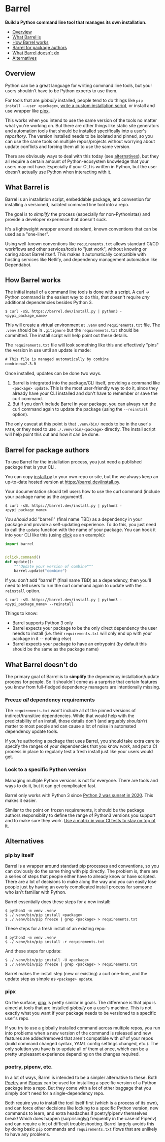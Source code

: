# Barrel

**Build a Python command line tool that manages its own installation.**

- [Overview](#overview)
- [What Barrel is](#what-barrel-is)
- [How Barrel works](#how-barrel-works)
- [Barrel for package authors](#barrel-for-package-authors)
- [What Barrel doesn't do](#what-barrel-doesnt-do)
- [Alternatives](#alternatives)

## Overview

Python can be a great language for writing command line tools,
but your users shouldn't have to be Python experts to use them.

For tools that are *globally* installed,
people tend to do things like `pip install --user <package>`,
[write a custom installation script](https://github.com/python-poetry/poetry/blob/cbbd92ceb5938a43a1f4666cdaf9599c74650442/get-poetry.py),
or install and use wrapper like [pipx](https://github.com/pypa/pipx/).

This works when you intend to use the same version of the tools no matter what you're working on.
But there are other things like static site generators and automation tools that should be installed specifically into a user's *repository*.
The version installed needs to be isolated and pinned,
so you can use the same tools on multiple repos/projects without worrying about update conflicts and forcing them all to use the same version.

There are obviously ways to deal with this today (see [alternatives](#alternatives)),
but they all require a certain amount of Python-ecosystem knowledge that your users may not have.
Especially if your CLI is written in Python,
but the user doesn't actually use Python when interacting with it.

## What Barrel is

Barrel is an installation script,
embeddable package,
and convention for installing a versioned,
isolated command line tool into a repo.

The goal is to *simplify* the process (especially for non-Pythonistas) and provide a developer experience that doesn't suck.

It's a lightweight wrapper around standard, known conventions that can be used as a "one-liner".

Using well-known conventions like `requirements.txt` allows standard CI/CD workflows and other services/tools to "just work",
without knowing or caring about Barrel itself.
This makes it automatically compatible with hosting services like Netlify,
and dependency management automation like Dependabot.

## How Barrel works

The initial install of a command line tools is done with a script.
A curl -> Python command is the easiest way to do this,
that doesn't require *any* additional dependencies besides Python 3.

```console
$ curl -sSL https://barrel.dev/install.py | python3 - <pypi_package_name>
```

This will create a virtual environment at `.venv` and `requirements.txt` file.
The `.venv` should be in `.gitignore` but the `requirements.txt` should be committed.
The install script will help point out these details.

The `requirements.txt` file will look something like this and effectively "pins" the version in use until an update is made:

```txt
# This file is managed automatically by combine
combine==2.3.0
```

Once installed, updates can be done two ways.

1) Barrel is integrated into the package/CLI itself, providing a command like `<package> update`.
This is the most user-friendly way to do it,
since they already have your CLI installed and don't have to remember or save the curl command.
2) But if you don't include Barrel in your package,
you can always run the curl command again to update the package (using the `--reinstall` option).

The only caveat at this point is that `.venv/bin/` needs to be in the user's `PATH`,
or they need to use `./.venv/bin/<package>` directly.
The install script will help point this out and how it can be done.

## Barrel for package authors

To use Barrel for the installation process,
you just need a published package that is your CLI.

You can copy [install.py](https://github.com/dropseed/barrel/blob/master/barrel/install.py) to your own repo or site,
but the we always keep an up-to-date hosted version at https://barrel.dev/install.py.

Your documentation should tell users how to use the curl command (include your package name as the argument!).

```console
$ curl -sSL https://barrel.dev/install.py | python3 - <pypi_package_name>
```

You *should* add "barrel1" (final name TBD) as a dependency in your package and provide a self-updating experience.
To do this, you just need to call the `update` function with the name of your package.
You can hook it into your CLI like this (using [click](https://github.com/pallets/click) as an example):

```python
import barrel


@click.command()
def update():
    """Update your version of combine"""
    barrel.update("combine")
```

If you don't add "barrel1" (final name TBD) as a dependency,
then you'll need to tell users to run the curl command again to update with the `--reinstall` option.

```console
$ curl -sSL https://barrel.dev/install.py | python3 - <pypi_package_name> --reinstall
```

Things to know:

- Barrel supports Python 3 only
- Barrel expects your package to be the only direct dependency the user needs to install (i.e. their `requirements.txt` will only end up with your package in it -- nothing else)
- Barrel expects your package to have an entrypoint (by default this should be the same as the package name)

## What Barrel doesn't do

The primary goal of Barrel is to **simplify** the dependency installation/update process for people.
So it shouldn't come as a surprise that certain features you know from full-fledged dependency managers are intentionally missing.

### Freeze *all* dependency requirements

The `requirements.txt` won't include all of the pinned versions of indirect/transitive dependencies.
While that would help with the predictability of an install,
those details don't (and arguably *shouldn't*) matter to most people and can cause a lot of noise in automated dependency update tools.

If you're authoring a package that uses Barrel,
you should take extra care to specify the ranges of your dependencies that you know *work*,
and put a CI process in place to regularly test a fresh install just like your users would get.

### Lock to a specific Python version

Managing multiple Python versions is not for everyone.
There are tools and ways to do it,
but it can get complicated fast.

Barrel only works with Python 3 since [Python 2 was sunset in 2020](https://www.python.org/doc/sunset-python-2/).
This makes it easier.

Similar to the point on frozen requirements,
it should be the package authors responsiblity to define the range of Python3 versions you support and to make sure they work.
[Use a matrix in your CI tests to stay on top of it.](https://github.com/dropseed/barrel/blob/fae14a440e503ee67ec81da053a47c2ec8439ecb/.github/workflows/test.yml#L8-L15)

## Alternatives

### pip by itself

Barrel is a wrapper around standard pip processes and conventions,
so you can obviously do the same thing with pip directly.
The problem is, there are a series of steps that people either have to already know or have scripted.
There are a lot of decisions to make along the way and you can easily lose people just by having an overly complicated install process for someone who isn't familiar with Python.

Barrel essentially does these steps for a new install:

```console
$ python3 -m venv .venv
$ ./.venv/bin/pip install <package>
$ ./.venv/bin/pip freeze | grep <package> > requirements.txt
```

These steps for a fresh install of an existing repo:

```console
$ python3 -m venv .venv
$ ./.venv/bin/pip install -r requirements.txt
```

And these steps for update:

```console
$ ./.venv/bin/pip install -U <package>
$ ./.venv/bin/pip freeze | grep <package> > requirements.txt
```

Barrel makes the install step (new or existing) a curl one-liner,
and the update step as simple as `<package> update`.

### pipx

On the surface, [pipx](https://github.com/pypa/pipx/) is pretty similar in goals.
The difference is that pipx is aimed at tools that are installed *globally* on a user's machine.
This is not exactly what you want if your package needs to be versioned to a specific user's repo.

If you try to use a globally installed command across multiple repos,
you run into problems when a new version of the command is released and new features are added/removed that aren't compatible with *all* of your repos (build command changed syntax, YAML config settings changed, etc.).
The only solution you have is to update all of them at once,
which can be a pretty unpleasant experience depending on the changes required.

### poetry, pipenv, etc.

In a lot of ways, Barrel is intended to be a simpler alternative to these.
Both [Poetry](https://github.com/python-poetry/poetry) and [Pipenv](https://github.com/pypa/pipenv) can be used for installing a specific version of a Python package into a repo.
But they come with a lot of other baggage that you simply don't need for a single-dependency repo.

Both require you to install the tool itself first (which is a process of its own),
and can force other decisions like locking to a specific Python version,
new commands to learn,
and extra headaches if poetry/pipenv themselves break!
Which does happen (surprisinglyg frequently in the case of Pipenv) and can require a lot of difficult troubleshooting.
Barrel largely avoids this by doing basic `pip` commands and `requirements.txt` flows that are unlikely to have any problems.
